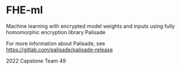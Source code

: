 # FHE-ml
Machine learning with encrypted model weights and inputs using fully homomorphic encryption library Palisade

For more information about Palisade, see https://gitlab.com/palisade/palisade-release

2022 Capstone Team 49
